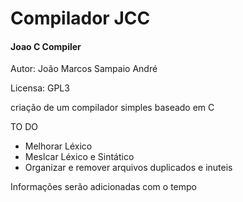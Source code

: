 # Compilador JCC
#### Joao C Compiler
Autor: João Marcos Sampaio André

Licensa: GPL3

criação de um compilador simples baseado em C

TO DO

<ul>
 <li>Melhorar Léxico
 <li>Meslcar Léxico e Sintático
 <li>Organizar e remover arquivos duplicados e inuteis
</ul>

Informações serão adicionadas com o tempo
